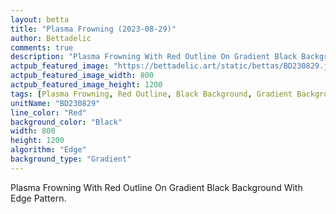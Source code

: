 ```yaml
---
layout: betta
title: "Plasma Frowning (2023-08-29)"
author: Bettadelic
comments: true
description: "Plasma Frowning With Red Outline On Gradient Black Background With Edge Pattern."
actpub_featured_image: "https://bettadelic.art/static/bettas/BD230829.jpg"
actpub_featured_image_width: 800
actpub_featured_image_height: 1200
tags: [Plasma Frowning, Red Outline, Black Background, Gradient Background Pattern, Edge Pattern, August 2023]
unitName: "BD230829"
line_color: "Red"
background_color: "Black"
width: 800
height: 1200
algorithm: "Edge"
background_type: "Gradient"
---
```


Plasma Frowning With Red Outline On Gradient Black Background With Edge Pattern.
